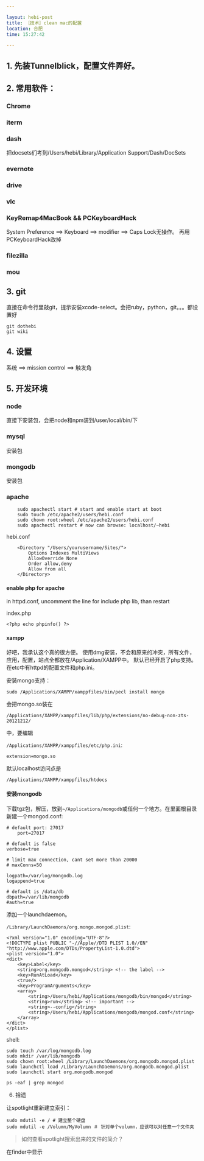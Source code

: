 ```yaml
---

layout: hebi-post
title: ［技术］clean mac的配置
location: 合肥
time: 15:27:42

---
```


## 1. 先装Tunnelblick，配置文件弄好。
## 2. 常用软件：
### Chrome
### iterm
### dash

把docsets们考到/Users/hebi/Library/Application Support/Dash/DocSets
### evernote
### drive
### vlc
### KeyRemap4MacBook && PCKeyboardHack
System Preference ==> Keyboard ==> modifier ==> Caps Lock无操作。
    再用PCKeyboardHack改掉
### filezilla
### mou

## 3. git

直接在命令行里敲git，提示安装xcode-select。会把ruby，python，git。。。都设置好

    git dothebi
    git wiki

## 4. 设置

系统 ==> mission control ==> 触发角

## 5. 开发环境
### node
直接下安装包，会把node和npm装到/user/local/bin/下
### mysql
安装包
### mongodb
安装包
### apache
    	sudo apachectl start # start and enable start at boot
    	sudo touch /etc/apache2/users/hebi.conf
    	sudo chown root:wheel /etc/apache2/users/hebi.conf
    	sudo apachectl restart # now can browse: localhost/~hebi

hebi.conf

		<Directory "/Users/yourusername/Sites/">
			Options Indexes MultiViews
			AllowOverride None
			Order allow,deny
			Allow from all
		</Directory>

#### enable php for apache
in httpd.conf, uncomment the line for include php lib, than restart

index.php

	<?php echo phpinfo() ?>

#### xampp
好吧，我承认这个真的很方便。
使用dmg安装，不会和原来的冲突，所有文件，应用，配置，站点全都放在/Application/XAMPP中。
默认已经开启了php支持。在etc中有httpd的配置文件和php.ini。

安装mongo支持：

	sudo /Applications/XAMPP/xamppfiles/bin/pecl install mongo

会把mongo.so装在

`/Applications/XAMPP/xamppfiles/lib/php/extensions/no-debug-non-zts-20121212/`

中，要编辑

`/Applications/XAMPP/xamppfiles/etc/php.ini`:

	extension=mongo.so

默认localhost访问点是

`/Applications/XAMPP/xamppfiles/htdocs`

#### 安装mongodb
下载tgz包，解压，放到`~/Applications/mongodb`或任何一个地方。在里面根目录新建一个mongod.conf:

	# default port: 27017
		port=27017

	# default is false
	verbose=true

	# limit max connection, cant set more than 20000
	# maxConns=50

	logpath=/var/log/mongodb.log
	logappend=true

	# default is /data/db
	dbpath=/var/lib/mongodb
	#auth=true

添加一个launchdaemon。

`/Library/LaunchDaemons/org.mongo.mongod.plist`:

	<?xml version="1.0" encoding="UTF-8"?>
	<!DOCTYPE plist PUBLIC "-//Apple//DTD PLIST 1.0//EN" "http://www.apple.com/DTDs/PropertyList-1.0.dtd">
	<plist version="1.0">
	<dict>
    	<key>Label</key>
    	<string>org.mongodb.mongod</string> <!-- the label -->
    	<key>RunAtLoad</key>
    	<true/>
    	<key>ProgramArguments</key>
    	<array>
        	<string>/Users/hebi/Applications/mongodb/bin/mongod</string>
        	<string>run</string> <!-- important -->
        	<string>--config</string>
        	<string>/Users/hebi/Applications/mongodb/mongod.conf</string>
    	</array>
	</dict>
	</plist>

shell:

	sudo touch /var/log/mongodb.log
	sudo mkdir /var/lib/mongodb
	sudo chown root:wheel /Library/LaunchDaemons/org.mongodb.mongod.plist
	sudo launchctl load /Library/LaunchDaemons/org.mongodb.mongod.plist
	sudo launchctl start org.mongodb.mongod

	ps -eaf | grep mongod


6. 拾遗

让spotlight重新建立索引：

	sudo mdutil -e / # 建立整个硬盘
	sudo mdutil -e /Volumn/MyVolumn ＃ 针对单个volumn，应该可以对任意一个文件夹

>如何查看spotlight搜索出来的文件的简介？

在finder中显示

